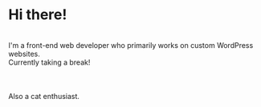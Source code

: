 <h1>Hi there! </h1>
<br>
I'm a front-end web developer who primarily works on custom WordPress websites.
<br>
Currently taking a break!
<br><br><br><br>
Also a cat enthusiast.
<br><br>


<!---
nyanbeans/nyanbeans is a ✨ special ✨ repository because its `README.md` (this file) appears on your GitHub profile.
You can click the Preview link to take a look at your changes.
--->
